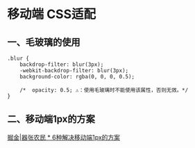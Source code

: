 # 移动端 CSS适配

## 一、毛玻璃的使用

```
.blur {
    backdrop-filter: blur(3px);
    -webkit-backdrop-filter: blur(3px);
    background-color: rgba(0, 0, 0, 0.5);
    
    /*  opacity: 0.5; ⚠️：使用毛玻璃时不能使用该属性，否则无效。*/
}
```

## 二、移动端1px的方案

[掘金|器张农民 * 6种解决移动端1px的方案](https://juejin.cn/post/7290017749715664936)